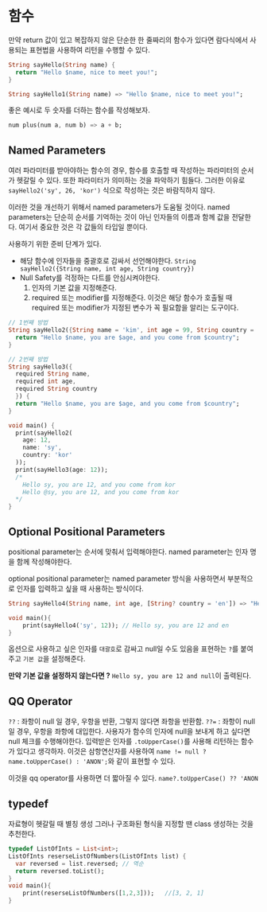 # 함수

만약 return 값이 있고 복잡하지 않은 단순한 한 줄짜리의 함수가 있다면 람다식에서 사용되는 표현법을 사용하여 리턴을 수행할 수 있다.

```dart
String sayHello(String name) {
  return "Hello $name, nice to meet you!";
}

String sayHello1(String name) => "Hello $name, nice to meet you!";
```

좋은 예시로 두 숫자를 더하는 함수를 작성해보자.

```dart
num plus(num a, num b) => a + b;
```

## Named Parameters

여러 파라미터를 받아야하는 함수의 경우, 함수를 호출할 때 작성하는 파라미터의 순서가 헷갈릴 수 있다.
또한 파라미터가 의미하는 것을 파악하기 힘들다.
그러한 이유로 `sayHello2('sy', 26, 'kor')` 식으로 작성하는 것은 바람직하지 않다.

이러한 것을 개선하기 위해서 named parameters가 도움될 것이다.
named parameters는 단순히 순서를 기억하는 것이 아닌 인자들의 이름과 함께 값을 전달한다.
여기서 중요한 것은 각 값들의 타입일 뿐이다.

사용하기 위한 준비 단계가 있다.

- 해당 함수에 인자들을 중괄호로 감싸서 선언해야한다.
  `String sayHello2({String name, int age, String country})`
- Null Safety를 걱정하는 다트를 안심시켜야한다.
  1. 인자의 기본 값을 지정해준다.
  2. required 또는 modifier를 지정해준다. 이것은 해당 함수가 호출될 때 required 또는 modifier가 지정된 변수가 꼭 필요함을 알리는 도구이다.

```dart
// 1번째 방법
String sayHello2({String name = 'kim', int age = 99, String country = 'en'}) {
  return "Hello $name, you are $age, and you come from $country";
}

// 2번째 방법
String sayHello3({
  required String name,
  required int age,
  required String country
  }) {
  return "Hello $name, you are $age, and you come from $country";
}

void main() {
  print(sayHello2(
    age: 12,
    name: 'sy',
    country: 'kor'
  ));
  print(sayHello3(age: 12));
  /*
    Hello sy, you are 12, and you come from kor
    Hello @sy, you are 12, and you come from kor
  */
}
```

## Optional Positional Parameters

positional parameter는 순서에 맞춰서 입력해야한다.
named parameter는 인자 명을 함께 작성해야한다.

optional positional parameter는 named parameter 방식을 사용하면서 부분적으로 인자를 입력하고 싶을 때 사용하는 방식이다.

```dart
String sayHello4(String name, int age, [String? country = 'en']) => "Hello $name, you are $age and $country";

void main(){
    print(sayHello4('sy', 12)); // Hello sy, you are 12 and en
}
```

옵션으로 사용하고 싶은 인자를 `대괄호`로 감싸고 null일 수도 있음을 표현하는 `?`를 붙여주고 `기본 값`을 설정해준다.

**만약 기본 값을 설정하지 않는다면 ?**
`Hello sy, you are 12 and null`이 출력된다.

## QQ Operator

`??` : 좌항이 null 일 경우, 우항을 반환, 그렇지 않다면 좌항을 반환함.
`??=` : 좌항이 null 일 경우, 우항을 좌항에 대입한다.
사용자가 함수의 인자에 null을 보내게 하고 싶다면 null 체크를 수행해야한다.
입력받은 인자를 `.toUpperCase()`를 사용해 리턴하는 함수가 있다고 생각하자.
이것은 삼항연산자를 사용하여 `name != null ? name.toUpperCase() : 'ANON';`와 같이 표현할 수 있다.

이것을 qq operator를 사용하면 더 짧아질 수 있다.
`name?.toUpperCase() ?? 'ANON`

## typedef
자료형이 헷갈릴 때 별칭 생성
그러나 구조화된 형식을 지정할 땐 class 생성하는 것을 추천한다.
```dart
typedef ListOfInts = List<int>;
ListOfInts reserseListOfNumbers(ListOfInts list) {
  var reversed = list.reversed; // 역순
  return reversed.toList();
}
void main(){
    print(reserseListOfNumbers([1,2,3]));   //[3, 2, 1]
}
```
